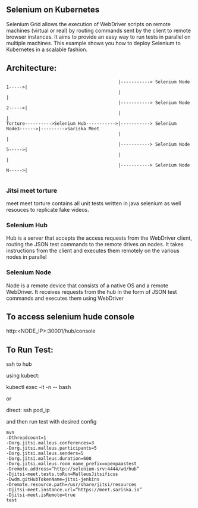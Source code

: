 ## Selenium on Kubernetes

Selenium Grid allows the execution of WebDriver scripts on remote machines (virtual or real) by routing commands sent by the client to remote browser instances. It aims to provide an easy way to run tests in parallel on multiple machines. This example shows you how to deploy Selenium to Kubernetes in a scalable fashion.

## Architecture:

```
                                          |-----------> Selenium Node 1----->|
                                          |                                  |
                                          |-----------> Selenium Node 2----->| 
                                          |                                  |
Torture---------->Selenium Hub----------->|-----------> Selenium Node3------>|--------->Sariska Meet 
                                          |                                  |  
                                          |-----------> Selenium Node 5----->|   
                                          |                                  | 
                                          |-----------> Selenium Node N----->|
                                          
```                                          
                                          
                                          
                                     

### Jitsi meet torture  

meet meet torture contains all unit tests written in java selenium as well resouces to replicate fake videos.

### Selenium Hub

Hub is a server that accepts the access requests from the WebDriver client, routing the JSON test commands to the remote drives on nodes. It takes instructions from the client and executes them remotely on the various nodes in parallel

### Selenium Node

Node is a remote device that consists of a native OS and a remote WebDriver. It receives requests from the hub in the form of JSON test commands and executes them using WebDriver

## To access selenium hude console
 http:<NODE_IP>:30001/hub/console

  
## To Run Test:
ssh to hub

using kubect:
  
  kubectl exec -it <pod-name> -n <namespace> -- bash

or

direct: 
 ssh pod_ip 


and then run test with desired config  
  
```
mvn
-Dthreadcount=1
-Dorg.jitsi.malleus.conferences=3
-Dorg.jitsi.malleus.participants=5
-Dorg.jitsi.malleus.senders=5
-Dorg.jitsi.malleus.duration=600
-Dorg.jitsi.malleus.room_name_prefix=openpaastest
-Dremote.address=“http://selenium-srv:4444/wd/hub”
-Djitsi-meet.tests.toRun=MalleusJitsificus
-Dwdm.gitHubTokenName=jitsi-jenkins
-Dremote.resource.path=/usr/share/jitsi/resources
-Djitsi-meet.instance.url=“https://meet.sariska.io”
-Djitsi-meet.isRemote=true
test
```
